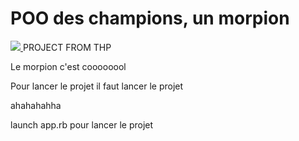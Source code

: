 
<h1> POO des champions, un morpion </h1>
<a href="https://www.thehackingproject.org)" ><img src="https://www.thehackingproject.org/assets/favicon/favicon-32x32-804b12d1c41c60fe721477b7c3b0a32811dc610580dd40ac92f1cc04cbd05ca4.png"> </a> PROJECT FROM THP

<br>

Le morpion c'est coooooool

Pour lancer le projet il faut lancer le projet


ahahahahha

launch app.rb pour lancer le projet
